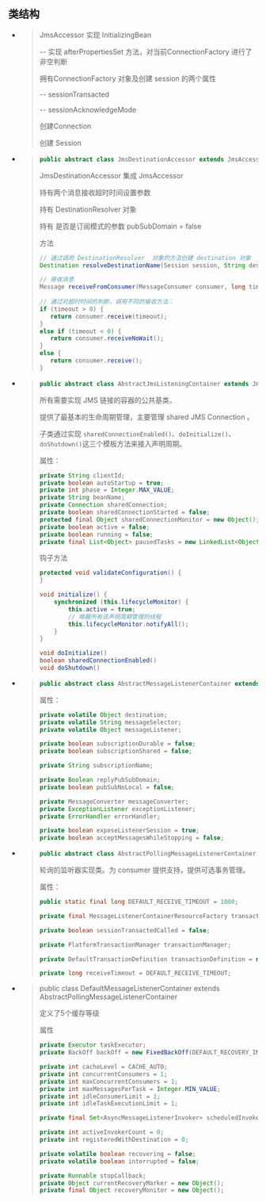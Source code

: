 ## 类结构

* >  JmsAccessor 实现 InitializingBean 
  >
  > -- 实现 afterPropertiesSet 方法，对当前ConnectionFactory 进行了非空判断
  >
  > 
  >
  > 拥有ConnectionFactory 对象及创建 session 的两个属性
  >
  > -- sessionTransacted
  >
  > -- sessionAcknowledgeMode
  >
  >  
  >
  > 创建Connection
  >
  > 创建 Session
  >
  > 

* > ```java
  > public abstract class JmsDestinationAccessor extends JmsAccessor
  > ```
  >
  > JmsDestinationAccessor 集成 JmsAccessor
  >
  > 持有两个消息接收超时时间设置参数
  >
  > 持有 DestinationResolver 对象
  >
  > 持有 是否是订阅模式的参数 pubSubDomain = false
  >
  >  
  >
  > 方法 
  >
  > ```java
  > // 通过调用 DestinationResolver  对象的方法创建 destination 对象
  > Destination resolveDestinationName(Session session, String destinationName) 
  > ```
  >
  >  ```java
  > // 接收消息
  > Message receiveFromConsumer(MessageConsumer consumer, long timeout) 
  >     
  > // 通过对超时时间的判断，调用不同的接收方法：
  > if (timeout > 0) {
  >     return consumer.receive(timeout);
  > }
  > else if (timeout < 0) {
  >     return consumer.receiveNoWait();
  > }
  > else {
  >     return consumer.receive();
  > }
  >  ```

* > ```java
  > public abstract class AbstractJmsListeningContainer extends JmsDestinationAccessor implements BeanNameAware, DisposableBean, SmartLifecycle
  > ```
  >
  >  所有需要实现 JMS 链接的容器的公共基类。
  >
  > 提供了最基本的生命周期管理，主要管理 shared JMS Connection 。
  >
  > 子类通过实现 `sharedConnectionEnabled()`、`doInitialize()`、`doShutdown()`这三个模板方法来接入声明周期。
  >
  > 
  >
  > 属性：
  >
  > ```java
  > private String clientId;
  > private boolean autoStartup = true;
  > private int phase = Integer.MAX_VALUE;
  > private String beanName;
  > private Connection sharedConnection;
  > private boolean sharedConnectionStarted = false;
  > protected final Object sharedConnectionMonitor = new Object();
  > private boolean active = false;
  > private boolean running = false;
  > private final List<Object> pausedTasks = new LinkedList<Object>();
  > ```
  >
  >  钩子方法
  >
  > ```java
  > protected void validateConfiguration() {
  > }
  > 
  > void initialize() {
  >     synchronized (this.lifecycleMonitor) {
  >         this.active = true;
  >         // 唤醒所有该声明周期管理的线程
  >         this.lifecycleMonitor.notifyAll();
  >     }
  > }
  > 
  > void doInitialize()
  > boolean sharedConnectionEnabled()
  > void doShutdown()
  > ```

* >  ```java
  >  public abstract class AbstractMessageListenerContainer extends AbstractJmsListeningContainer implements MessageListenerContainer
  >  ```
  >
  >  属性：
  >
  >  ```java
  >  private volatile Object destination;
  >  private volatile String messageSelector;
  >  private volatile Object messageListener;
  >  
  >  private boolean subscriptionDurable = false;
  >  private boolean subscriptionShared = false;
  >  
  >  private String subscriptionName;
  >  
  >  private Boolean replyPubSubDomain;
  >  private boolean pubSubNoLocal = false;
  >  
  >  private MessageConverter messageConverter;
  >  private ExceptionListener exceptionListener;
  >  private ErrorHandler errorHandler;
  >  
  >  private boolean exposeListenerSession = true;
  >  private boolean acceptMessagesWhileStopping = false;
  >  ```
  >

* >  ```java
  >  public abstract class AbstractPollingMessageListenerContainer extends AbstractMessageListenerContainer
  >  ```
  >
  >  轮询的监听器实现类。为 consumer 提供支持，提供可选事务管理。
  >
  >  属性：
  >
  >  ```java
  >  public static final long DEFAULT_RECEIVE_TIMEOUT = 1000;
  >  
  >  private final MessageListenerContainerResourceFactory transactionalResourceFactory = new MessageListenerContainerResourceFactory();
  >  
  >  private boolean sessionTransactedCalled = false;
  >  
  >  private PlatformTransactionManager transactionManager;
  >  
  >  private DefaultTransactionDefinition transactionDefinition = new DefaultTransactionDefinition();
  >  
  >  private long receiveTimeout = DEFAULT_RECEIVE_TIMEOUT;
  >  ```

* > public class DefaultMessageListenerContainer extends AbstractPollingMessageListenerContainer
  >
  > 定义了5个缓存等级
  >
  > 属性
  >
  > ```java
  > private Executor taskExecutor;
  > private BackOff backOff = new FixedBackOff(DEFAULT_RECOVERY_INTERVAL, Long.MAX_VALUE);
  > 
  > private int cacheLevel = CACHE_AUTO;
  > private int concurrentConsumers = 1;
  > private int maxConcurrentConsumers = 1;
  > private int maxMessagesPerTask = Integer.MIN_VALUE;
  > private int idleConsumerLimit = 1;
  > private int idleTaskExecutionLimit = 1;
  > 
  > private final Set<AsyncMessageListenerInvoker> scheduledInvokers = new HashSet<AsyncMessageListenerInvoker>();
  > 
  > private int activeInvokerCount = 0;
  > private int registeredWithDestination = 0;
  > 
  > private volatile boolean recovering = false;
  > private volatile boolean interrupted = false;
  > 
  > private Runnable stopCallback;
  > private Object currentRecoveryMarker = new Object();
  > private final Object recoveryMonitor = new Object();	
  > ```
  >
  >  
  >
  > 





